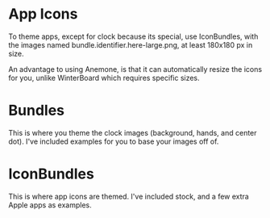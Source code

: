 # App Icons

To theme apps, except for clock because its special, use IconBundles, with the images named bundle.identifier.here-large.png, at least 180x180 px in size. 

An advantage to using Anemone, is that it can automatically resize the icons for you, unlike WinterBoard which requires specific sizes.



# Bundles

This is where you theme the clock images (background, hands, and center dot). I've included examples for you to base your images off of.



# IconBundles

This is where app icons are themed. I've included stock, and a few extra Apple apps as examples.

